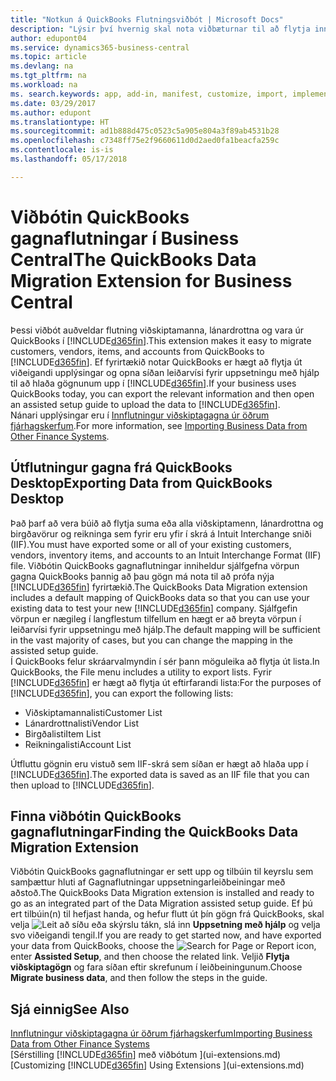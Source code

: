 ```yaml
---
title: "Notkun á QuickBooks Flutningsviðbót | Microsoft Docs"
description: "Lýsir því hvernig skal nota viðbæturnar til að flytja inn viðskiptamenn, lánardrottna, vörur og reikninga frá QuickBooks Desktop til Business Central."
author: edupont04
ms.service: dynamics365-business-central
ms.topic: article
ms.devlang: na
ms.tgt_pltfrm: na
ms.workload: na
ms. search.keywords: app, add-in, manifest, customize, import, implement
ms.date: 03/29/2017
ms.author: edupont
ms.translationtype: HT
ms.sourcegitcommit: ad1b888d475c0523c5a905e804a3f89ab4531b28
ms.openlocfilehash: c7348ff75e2f9660611d0d2aed0fa1beacfa259c
ms.contentlocale: is-is
ms.lasthandoff: 05/17/2018

---
```

# <a name="the-quickbooks-data-migration-extension-for-business-central"></a><span data-ttu-id="24aa7-103">Viðbótin QuickBooks gagnaflutningar í Business Central</span><span class="sxs-lookup"><span data-stu-id="24aa7-103">The QuickBooks Data Migration Extension for Business Central</span></span>
<span data-ttu-id="24aa7-104">Þessi viðbót auðveldar flutning viðskiptamanna, lánardrottna og vara úr QuickBooks í [!INCLUDE[d365fin](includes/d365fin_md.md)].</span><span class="sxs-lookup"><span data-stu-id="24aa7-104">This extension makes it easy to migrate customers, vendors, items, and accounts from QuickBooks to [!INCLUDE[d365fin](includes/d365fin_md.md)].</span></span> <span data-ttu-id="24aa7-105">Ef fyrirtækið notar QuickBooks er hægt að flytja út viðeigandi upplýsingar og opna síðan leiðarvísi fyrir uppsetningu með hjálp til að hlaða gögnunum upp í [!INCLUDE[d365fin](includes/d365fin_md.md)].</span><span class="sxs-lookup"><span data-stu-id="24aa7-105">If your business uses QuickBooks today, you can export the relevant information and then open an assisted setup guide to upload the data to [!INCLUDE[d365fin](includes/d365fin_md.md)].</span></span>  
<span data-ttu-id="24aa7-106">Nánari upplýsingar eru í [Innflutningur viðskiptagagna úr öðrum fjárhagskerfum](across-import-data-configuration-packages.md).</span><span class="sxs-lookup"><span data-stu-id="24aa7-106">For more information, see [Importing Business Data from Other Finance Systems](across-import-data-configuration-packages.md).</span></span>

## <a name="exporting-data-from-quickbooks-desktop"></a><span data-ttu-id="24aa7-107">Útflutningur gagna frá QuickBooks Desktop</span><span class="sxs-lookup"><span data-stu-id="24aa7-107">Exporting Data from QuickBooks Desktop</span></span>
<span data-ttu-id="24aa7-108">Það þarf að vera búið að flytja suma eða alla viðskiptamenn, lánardrottna og birgðavörur og reikninga sem fyrir eru yfir í skrá á Intuit Interchange sniði (IIF).</span><span class="sxs-lookup"><span data-stu-id="24aa7-108">You must have exported some or all of your existing customers, vendors, inventory items, and accounts to an Intuit Interchange Format (IIF) file.</span></span> <span data-ttu-id="24aa7-109">Viðbótin QuickBooks gagnaflutningar inniheldur sjálfgefna vörpun gagna QuickBooks þannig að þau gögn má nota til að prófa nýja [!INCLUDE[d365fin](includes/d365fin_md.md)] fyrirtækið.</span><span class="sxs-lookup"><span data-stu-id="24aa7-109">The QuickBooks Data Migration extension includes a default mapping of QuickBooks data so that you can use your existing data to test your new [!INCLUDE[d365fin](includes/d365fin_md.md)] company.</span></span> <span data-ttu-id="24aa7-110">Sjálfgefin vörpun er nægileg í langflestum tilfellum en hægt er að breyta vörpun í leiðarvísi fyrir uppsetningu með hjálp.</span><span class="sxs-lookup"><span data-stu-id="24aa7-110">The default mapping will be sufficient in the vast majority of cases, but you can change the mapping in the assisted setup guide.</span></span>  
<span data-ttu-id="24aa7-111">Í QuickBooks felur skráarvalmyndin í sér þann möguleika að flytja út lista.</span><span class="sxs-lookup"><span data-stu-id="24aa7-111">In QuickBooks, the File menu includes a utility to export lists.</span></span> <span data-ttu-id="24aa7-112">Fyrir [!INCLUDE[d365fin](includes/d365fin_md.md)] er hægt að flytja út eftirfarandi lista:</span><span class="sxs-lookup"><span data-stu-id="24aa7-112">For the purposes of [!INCLUDE[d365fin](includes/d365fin_md.md)], you can export the following lists:</span></span>

* <span data-ttu-id="24aa7-113">Viðskiptamannalisti</span><span class="sxs-lookup"><span data-stu-id="24aa7-113">Customer List</span></span>  
* <span data-ttu-id="24aa7-114">Lánardrottnalisti</span><span class="sxs-lookup"><span data-stu-id="24aa7-114">Vendor List</span></span>  
* <span data-ttu-id="24aa7-115">Birgðalisti</span><span class="sxs-lookup"><span data-stu-id="24aa7-115">Item List</span></span>  
* <span data-ttu-id="24aa7-116">Reikningalisti</span><span class="sxs-lookup"><span data-stu-id="24aa7-116">Account List</span></span>  

<span data-ttu-id="24aa7-117">Útfluttu gögnin eru vistuð sem IIF-skrá sem síðan er hægt að hlaða upp í [!INCLUDE[d365fin](includes/d365fin_md.md)].</span><span class="sxs-lookup"><span data-stu-id="24aa7-117">The exported data is saved as an IIF file that you can then upload to [!INCLUDE[d365fin](includes/d365fin_md.md)].</span></span>

## <a name="finding-the-quickbooks-data-migration-extension"></a><span data-ttu-id="24aa7-118">Finna viðbótin QuickBooks gagnaflutningar</span><span class="sxs-lookup"><span data-stu-id="24aa7-118">Finding the QuickBooks Data Migration Extension</span></span>
<span data-ttu-id="24aa7-119">Viðbótin QuickBooks gagnaflutningar er sett upp og tilbúin til keyrslu sem samþættur hluti af Gagnaflutningar uppsetningarleiðbeiningar með aðstoð.</span><span class="sxs-lookup"><span data-stu-id="24aa7-119">The QuickBooks Data Migration extension is installed and ready to go as an integrated part of the Data Migration assisted setup guide.</span></span> <span data-ttu-id="24aa7-120">Ef þú ert tilbúin(n) til hefjast handa, og hefur flutt út þín gögn frá QuickBooks, skal velja ![Leit að síðu eða skýrslu](media/ui-search/search_small.png "Leit að síðu eða skýrslu táknið") tákn, slá inn **Uppsetning með hjálp** og velja svo viðeigandi tengil.</span><span class="sxs-lookup"><span data-stu-id="24aa7-120">If you are ready to get started now, and have exported your data from QuickBooks, choose the ![Search for Page or Report](media/ui-search/search_small.png "Search for Page or Report icon") icon, enter **Assisted Setup**, and then choose the related link.</span></span> <span data-ttu-id="24aa7-121">Veljið **Flytja viðskiptagögn** og fara síðan eftir skrefunum í leiðbeiningunum.</span><span class="sxs-lookup"><span data-stu-id="24aa7-121">Choose **Migrate business data**, and then follow the steps in the guide.</span></span>  

## <a name="see-also"></a><span data-ttu-id="24aa7-122">Sjá einnig</span><span class="sxs-lookup"><span data-stu-id="24aa7-122">See Also</span></span>
[<span data-ttu-id="24aa7-123">Innflutningur viðskiptagagna úr öðrum fjárhagskerfum</span><span class="sxs-lookup"><span data-stu-id="24aa7-123">Importing Business Data from Other Finance Systems</span></span>](across-import-data-configuration-packages.md)  
<span data-ttu-id="24aa7-124">[Sérstilling [!INCLUDE[d365fin](includes/d365fin_md.md)] með viðbótum ](ui-extensions.md)</span><span class="sxs-lookup"><span data-stu-id="24aa7-124">[Customizing [!INCLUDE[d365fin](includes/d365fin_md.md)] Using Extensions ](ui-extensions.md)</span></span>  

